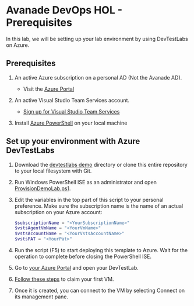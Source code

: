 # Avanade DevOps HOL - Prerequisites

In this lab, we will be setting up your lab environment by using DevTestLabs on Azure.

## Prerequisites

1. An active Azure subscription on a personal AD (Not the Avanade AD).
   - Visit the [Azure Portal](https://portal.azure.com)

1. An active Visual Studio Team Services account.
   - [Sign up for Visual Studio Team Services](https://www.visualstudio.com/en-us/docs/setup-admin/team-services/sign-up-for-visual-studio-team-services)

1. Install [Azure PowerShell](https://docs.microsoft.com/en-us/powershell/azure/install-azurerm-ps) on your local machine

## Set up your environment with Azure DevTestLabs

1. Download the [devtestlabs demo](./demos/devtestlabs) directory or clone this entire repository to your local filesystem with Git.

1. Run Windows PowerShell ISE as an administrator and open [ProvisionDemoLab.ps1](./demos/devtestlabs/ProvisionDemoLab.ps1).

1. Edit the variables in the top part of this script to your personal preference. Make sure the subscription name is the name of an actual subscription on your Azure account:
    ```PowerShell
    $subscriptionName = "<YourSubscriptionName>"
    $vstsAgentVmName = "<YourVmName>"
    $vstsAccountName = "<YourVstsAccountName>"
    $vstsPAT = "<YourPat>"
    ```

1. Run the script (F5) to start deploying this template to Azure. Wait for the operation to complete before closing the PowerShell ISE.

1. Go to [your Azure Portal](https://portal.azure.com) and open your DevTestLab.

1. [Follow these steps](https://docs.microsoft.com/en-us/azure/devtest-lab/devtest-lab-add-claimable-vm#using-a-claimable-vm) to claim your first VM.

1. Once it is created, you can connect to the VM by selecting Connect on its management pane.